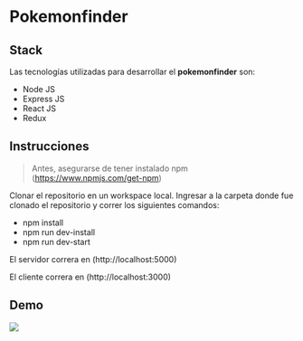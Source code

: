 # Pokemonfinder

## Stack
Las tecnologías utilizadas para desarrollar el **pokemonfinder** son:

- Node JS
- Express JS
- React JS
- Redux

## Instrucciones
> Antes, asegurarse de tener instalado npm (https://www.npmjs.com/get-npm)

Clonar el repositorio en un workspace local.
Ingresar a la carpeta donde fue clonado el repositorio y correr los siguientes comandos:
- npm install
- npm run dev-install
- npm run dev-start

El servidor correra en (http://localhost:5000)

El cliente correra en (http://localhost:3000)

## Demo

<a href="https://imgflip.com/gif/446bp3"><img src="https://ibb.co/VWytvwy"/> </a>
